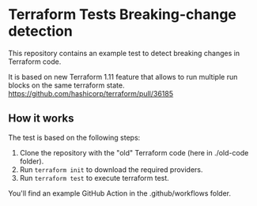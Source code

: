 # Terraform Tests Breaking-change detection

This repository contains an example test to detect breaking changes in Terraform code.

It is based on new Terraform 1.11 feature that allows to run multiple run blocks on the same terraform state.
https://github.com/hashicorp/terraform/pull/36185

## How it works

The test is based on the following steps:

1. Clone the repository with the "old" Terraform code (here in ./old-code folder).
1. Run `terraform init` to download the required providers.
1. Run `terraform test` to execute terraform test.

You'll find an example GitHub Action in the .github/workflows folder.
